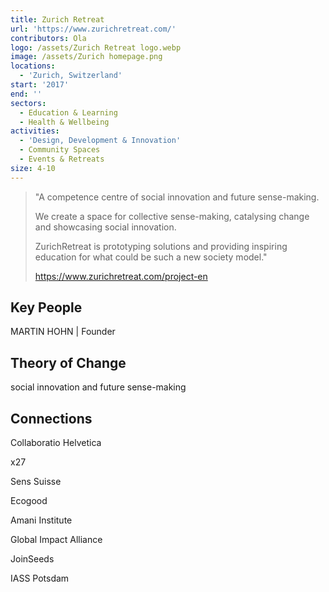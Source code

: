 ```yaml
---
title: Zurich Retreat
url: 'https://www.zurichretreat.com/'
contributors: Ola
logo: /assets/Zurich Retreat logo.webp
image: /assets/Zurich homepage.png
locations:
  - 'Zurich, Switzerland'
start: '2017'
end: ''
sectors:
  - Education & Learning
  - Health & Wellbeing
activities:
  - 'Design, Development & Innovation'
  - Community Spaces
  - Events & Retreats
size: 4-10
---
```

> "A competence centre of social innovation and future sense-making.
> 
> We create a space for collective sense-making, catalysing change and showcasing social innovation. 
> 
> ZurichRetreat is prototyping solutions and providing inspiring education for what could be such a new society model."
> 
> https://www.zurichretreat.com/project-en

## Key People

MARTIN HOHN | Founder

## Theory of Change

social innovation and future sense-making

## Connections

Collaboratio Helvetica

x27

Sens Suisse

Ecogood

Amani Institute

Global Impact Alliance

JoinSeeds

IASS Potsdam
